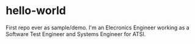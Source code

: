 # hello-world
First repo ever as sample/demo.
I'm an Elecronics Engineer working as a Software Test Engineer and Systems Engineer for ATSI.
